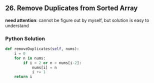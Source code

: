 ## 26. Remove Duplicates from Sorted Array

**need attention**: cannot be figure out by myself, but solution is easy to understand

### Python Solution
```Python
def removeDuplicates(self, nums):
    i = 0
    for n in nums:
        if i < 2 or n > nums[i-2]:
            nums[i] = n
            i += 1
    return i
```    